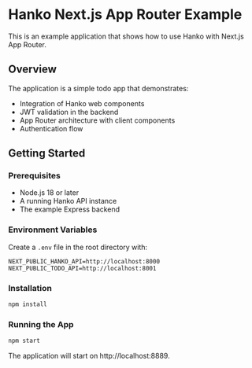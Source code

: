 # Hanko Next.js App Router Example

This is an example application that shows how to use Hanko with Next.js App Router.

## Overview

The application is a simple todo app that demonstrates:

- Integration of Hanko web components
- JWT validation in the backend
- App Router architecture with client components
- Authentication flow

## Getting Started

### Prerequisites

- Node.js 18 or later
- A running Hanko API instance
- The example Express backend

### Environment Variables

Create a `.env` file in the root directory with:

```
NEXT_PUBLIC_HANKO_API=http://localhost:8000
NEXT_PUBLIC_TODO_API=http://localhost:8001
```

### Installation

```bash
npm install
```

### Running the App

```bash
npm start
```

The application will start on http://localhost:8889.

